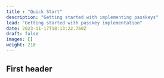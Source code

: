 ```yaml
---
title : "Quick Start"
description: "Getting started with implementing passkeys"
lead: "Getting started with passkey implementation"
date: 2023-11-17T18:13:22.760Z
draft: false
images: []
weight: 210
---
```


## First header
